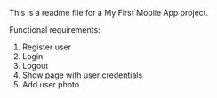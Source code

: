 This is a readme file for a My First Mobile App project.

Functional requirements:
1. Register user
2. Login
3. Logout
4. Show page with user credentials
5. Add user photo

